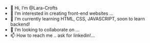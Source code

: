 - 👋 Hi, I’m @Lara-Crofts
- 👀 I’m interested in creating front-end websites ...
- 🌱 I’m currently learning HTML, CSS, JAVASCRIPT, soon to learn backend! 
- 💞️ I’m looking to collaborate on ...
- 📫 How to reach me .. ask for linkedin!...

<!---
Lara-Crofts/Lara-Crofts is a ✨ special ✨ repository because its `README.md` (this file) appears on your GitHub profile.
You can click the Preview link to take a look at your changes.
--->
